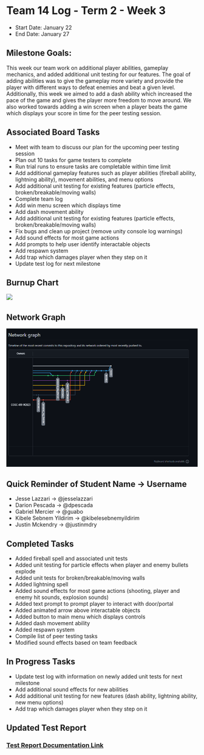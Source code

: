 # Team 14 Log - Term 2 - Week 3
- Start Date: January 22
- End Date: January 27

## Milestone Goals:
This week our team work on additional player abilities, gameplay mechanics, and added additional unit testing for our features. The goal of adding abilities was to give the gameplay more variety and provide the player with different ways to defeat enemies and beat a given level. Additionally, this week we aimed to add a dash ability which increased the pace of the game and gives the player more freedom to move around. We also worked towards adding a win screen when a player beats the game which displays your score in time for the peer testing session.

## Associated Board Tasks
- Meet with team to discuss our plan for the upcoming peer testing session 
- Plan out 10 tasks for game testers to complete
- Run trial runs to ensure tasks are completable within time limit
- Add additional gameplay features such as player abilities (fireball ability, lightning ability), movement abilities, and menu options
- Add additional unit testing for existing features (particle effects, broken/breakable/moving walls)
- Complete team log
- Add win menu screen which displays time
- Add dash movement ability
- Add additional unit testing for existing features (particle effects, broken/breakable/moving walls)
- Fix bugs and clean up project (remove unity console log warnings)
- Add sound effects for most game actions
- Add prompts to help user identify interactable objects
- Add respawn system
- Add trap which damages player when they step on it
- Update test log for next milestone

## Burnup Chart
![](screenshots/burnup_chart_t2week3.PNG)

## Network Graph
![](screenshots/networkgraph_t2_week3.png)

## Quick Reminder of Student Name → Username
- Jesse Lazzari → @jesselazzari
- Darion Pescada → @dpescada
- Gabriel Mercier → @guabo
- Kibele Sebnem Yildirim → @kibelesebnemyildirim
- Justin Mckendry → @justinmdry

## Completed Tasks
- Added fireball spell and associated unit tests
- Added unit testing for particle effects when player and enemy bullets explode
- Added unit tests for broken/breakable/moving walls
- Added lightning spell
- Added sound effects for most game actions (shooting, player and enemy hit sounds, explosion sounds)
- Added text prompt to prompt player to interact with door/portal
- Added animated arrow above interactable objects
- Added button to main menu which displays controls
- Added dash movement ability
- Added respawn system
- Compile list of peer testing tasks
- Modified sound effects based on team feedback

## In Progress Tasks
- Update test log with information on newly added unit tests for next milestone
- Add additional sound effects for new abilities
- Add additional unit testing for new features (dash ability, lightning ability, new menu options)
- Add trap which damages player when they step on it

## Updated Test Report 
### [Test Report Documentation Link](../../tests/Test_log.md)
